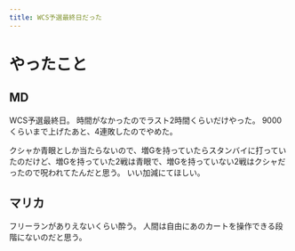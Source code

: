 ```yaml
---
title: WCS予選最終日だった
---
```


# やったこと

## MD

WCS予選最終日。
時間がなかったのでラスト2時間くらいだけやった。
9000くらいまで上げたあと、4連敗したのでやめた。

クシャか青眼としか当たらないので、増Gを持っていたらスタンバイに打っていたのだけど、増Gを持っていた2戦は青眼で、増Gを持っていない2戦はクシャだったので呪われてたんだと思う。
いい加減にてほしい。

## マリカ

フリーランがありえないくらい酔う。
人間は自由にあのカートを操作できる段階にないのだと思う。
